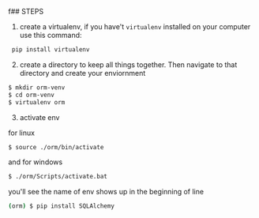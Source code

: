 f## STEPS
1. create a virtualenv, if you have't `virtualenv` installed on your computer
use this command:
```bash
 pip install virtualenv
```
2. create a directory to keep all things together. Then navigate to that directory and create your enviornment

```bash
$ mkdir orm-venv
$ cd orm-venv
$ virtualenv orm
```

3. activate env

for linux
```bash
$ source ./orm/bin/activate 
```

and for windows
```bash
$ ./orm/Scripts/activate.bat
```
you'll see the name of env shows up in the beginning of line 

```bash
(orm) $ pip install SQLAlchemy
```
